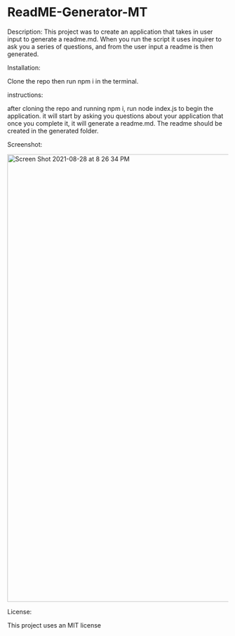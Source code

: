 # ReadME-Generator-MT

Description: This project was to create an application that takes in user input to generate a readme.md. When you run the script it uses inquirer to ask you a series of questions, and from the user input a readme is then generated. 

Installation:

Clone the repo then run npm i in the terminal. 

instructions: 

after cloning the repo and running npm i, run node index.js to begin the application. it will start by asking you questions about your application that once you complete it, it will generate a readme.md. The readme should be created in the generated folder. 

Screenshot:

<img width="1020" alt="Screen Shot 2021-08-28 at 8 26 34 PM" src="https://user-images.githubusercontent.com/85652700/131237327-36717755-0635-49ce-9957-f7f6a030a560.png">


License:

This project uses an MIT license 
